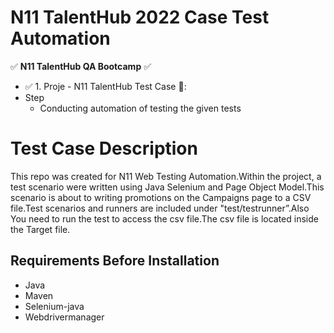 # N11 TalentHub 2022 Case Test Automation
:white_check_mark: **N11 TalentHub QA Bootcamp** :white_check_mark:

-  :white_check_mark: 1. Proje - N11 TalentHub Test Case :tada::
-   Step<br/>
      - Conducting automation of testing the given tests<br/>

# Test Case Description

This repo was created for N11 Web Testing Automation.Within the project, a test scenario were written using Java Selenium and Page Object Model.This scenario is about to writing promotions on the Campaigns page to a CSV file.Test scenarios and runners are included under "test/testrunner”.Also
You need to run the test to access the csv file.The csv file is located inside the Target file.

## Requirements Before Installation
- Java
- Maven
- Selenium-java
- Webdrivermanager



